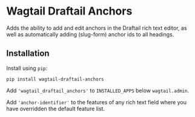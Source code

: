 # Wagtail Draftail Anchors

Adds the ability to add and edit anchors in the Draftail rich text editor, as well as automatically adding
(slug-form) anchor ids to all headings.

## Installation

Install using `pip`:

```
pip install wagtail-draftail-anchors
```

Add `'wagtail_draftail_anchors'` to `INSTALLED_APPS` below `wagtail.admin`.

Add `'anchor-identifier'` to the features of any rich text field where you have overridden the default feature list.